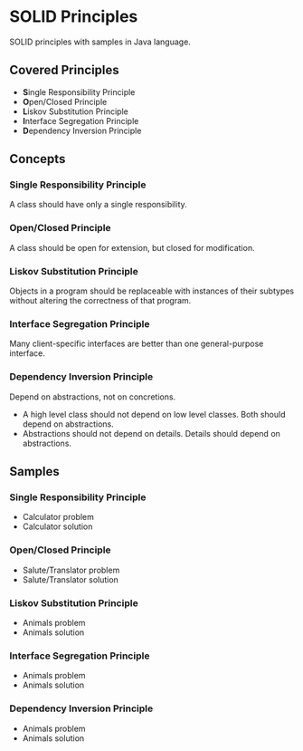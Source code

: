 # SOLID Principles
SOLID principles with samples in Java language.

## Covered Principles
- **S**ingle Responsibility Principle
- **O**pen/Closed Principle
- **L**iskov Substitution Principle
- **I**nterface Segregation Principle
- **D**ependency Inversion Principle

## Concepts
### Single Responsibility Principle
A class should have only a single responsibility.
### Open/Closed Principle
A class should be open for extension, but closed for modification.
### Liskov Substitution Principle
Objects in a program should be replaceable with instances of their subtypes without altering the correctness of that program.
### Interface Segregation Principle
Many client-specific interfaces are better than one general-purpose interface.
### Dependency Inversion Principle
Depend on abstractions, not on concretions.
- A high level class should not depend on low level classes. Both should depend on abstractions.
- Abstractions should not depend on details. Details should depend on abstractions.

## Samples
### Single Responsibility Principle
- Calculator problem
- Calculator solution
### Open/Closed Principle
- Salute/Translator problem
- Salute/Translator solution
### Liskov Substitution Principle
- Animals problem
- Animals solution
### Interface Segregation Principle
- Animals problem
- Animals solution
### Dependency Inversion Principle
- Animals problem
- Animals solution
